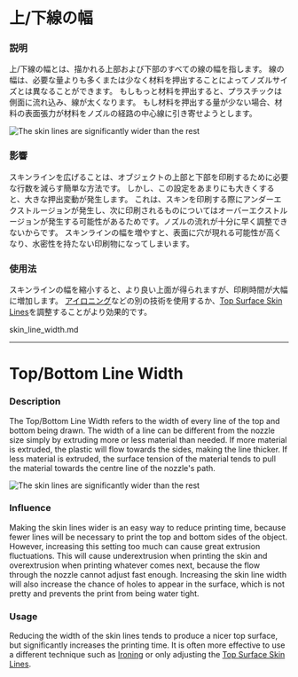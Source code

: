 上/下線の幅
====
### **説明**
上/下線の幅とは、描かれる上部および下部のすべての線の幅を指します。 線の幅は、必要な量よりも多くまたは少なく材料を押出することによってノズルサイズとは異なることができます。 もしもっと材料を押出すると、プラスチックは側面に流れ込み、線が太くなります。 もし材料を押出する量が少ない場合、材料の表面張力が材料をノズルの経路の中心線に引き寄せようとします。

![The skin lines are significantly wider than the rest](../images/skin_line_width.png)

### **影響**
スキンラインを広げることは、オブジェクトの上部と下部を印刷するために必要な行数を減らす簡単な方法です。 しかし、この設定をあまりにも大きくすると、大きな押出変動が発生します。 これは、スキンを印刷する際にアンダーエクストルージョンが発生し、次に印刷されるものについてはオーバーエクストルージョンが発生する可能性があるためです。ノズルの流れが十分に早く調整できないからです。 スキンラインの幅を増やすと、表面に穴が現れる可能性が高くなり、水密性を持たない印刷物になってしまいます。

### **使用法**
スキンラインの幅を縮小すると、より良い上面が得られますが、印刷時間が大幅に増加します。 [アイロニング](../shell/ironing_enabled.md)などの別の技術を使用するか、[Top Surface Skin Lines](../experimental/roofing_line_width.md)を調整することがより効果的です。


skin_line_width.md

-----------------

Top/Bottom Line Width
====
### **Description**
The Top/Bottom Line Width refers to the width of every line of the top and bottom being drawn. The width of a line can be different from the nozzle size simply by extruding more or less material than needed. If more material is extruded, the plastic will flow towards the sides, making the line thicker. If less material is extruded, the surface tension of the material tends to pull the material towards the centre line of the nozzle's path.

![The skin lines are significantly wider than the rest](../images/skin_line_width.png)

### **Influence**
Making the skin lines wider is an easy way to reduce printing time, because fewer lines will be necessary to print the top and bottom sides of the object. However, increasing this setting too much can cause great extrusion fluctuations. This will cause underextrusion when printing the skin and overextrusion when printing whatever comes next, because the flow through the nozzle cannot adjust fast enough. Increasing the skin line width will also increase the chance of holes to appear in the surface, which is not pretty and prevents the print from being water tight.

### **Usage**
Reducing the width of the skin lines tends to produce a nicer top surface, but significantly increases the printing time. It is often more effective to use a different technique such as [Ironing](../shell/ironing_enabled.md) or only adjusting the [Top Surface Skin Lines](../experimental/roofing_line_width.md).